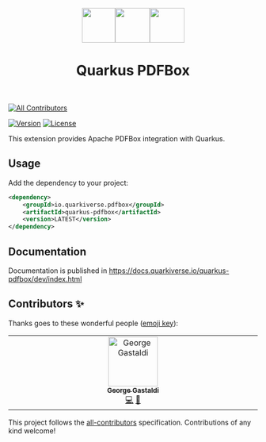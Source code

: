 <div align="center">

<img src="https://github.com/quarkiverse/.github/blob/main/assets/images/quarkus.svg" width="67" height="70" ><img src="https://github.com/quarkiverse/.github/blob/main/assets/images/plus-sign.svg" height="70" ><img src="https://svn.apache.org/repos/asf/comdev/project-logos/originals/pdfbox.svg" height="70" >

# Quarkus PDFBox
</div>
<br>

<!-- ALL-CONTRIBUTORS-BADGE:START - Do not remove or modify this section -->
[![All Contributors](https://img.shields.io/badge/all_contributors-1-orange.svg?style=for-the-badge)](#contributors-)
<!-- ALL-CONTRIBUTORS-BADGE:END -->

[![Version](https://img.shields.io/maven-central/v/io.quarkiverse.pdfbox/quarkus-pdfbox?logo=apache-maven&style=for-the-badge)](https://search.maven.org/artifact/io.quarkiverse.pdfbox/quarkus-pdfbox)
[![License](https://img.shields.io/github/license/quarkiverse/quarkus-pdfbox?style=for-the-badge)]()

This extension provides Apache PDFBox integration with Quarkus. 

## Usage

Add the dependency to your project:

```xml
<dependency>
    <groupId>io.quarkiverse.pdfbox</groupId>
    <artifactId>quarkus-pdfbox</artifactId>
    <version>LATEST</version>
</dependency>
```
## Documentation

Documentation is published in https://docs.quarkiverse.io/quarkus-pdfbox/dev/index.html 

## Contributors ✨

Thanks goes to these wonderful people ([emoji key](https://allcontributors.org/docs/en/emoji-key)):

<!-- ALL-CONTRIBUTORS-LIST:START - Do not remove or modify this section -->
<!-- prettier-ignore-start -->
<!-- markdownlint-disable -->
<table>
  <tbody>
    <tr>
      <td align="center" valign="top" width="14.28%"><a href="http://gastaldi.wordpress.com"><img src="https://avatars.githubusercontent.com/u/54133?v=4?s=100" width="100px;" alt="George Gastaldi"/><br /><sub><b>George Gastaldi</b></sub></a><br /><a href="https://github.com/quarkiverse/quarkus-pdfbox/commits?author=gastaldi" title="Code">💻</a> <a href="#maintenance-gastaldi" title="Maintenance">🚧</a></td>
    </tr>
  </tbody>
</table>

<!-- markdownlint-restore -->
<!-- prettier-ignore-end -->

<!-- ALL-CONTRIBUTORS-LIST:END -->

This project follows the [all-contributors](https://github.com/all-contributors/all-contributors) specification. Contributions of any kind welcome!

